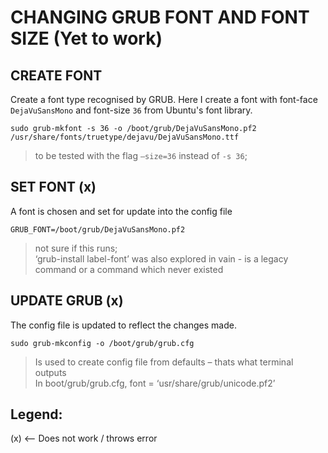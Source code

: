 # CHANGING GRUB FONT AND FONT SIZE (Yet to work)


## CREATE FONT
Create a font type recognised by GRUB. Here I create a font with font-face `DejaVuSansMono` and font-size `36` from Ubuntu's font library.

	sudo grub-mkfont -s 36 -o /boot/grub/DejaVuSansMono.pf2 /usr/share/fonts/truetype/dejavu/DejaVuSansMono.ttf
	
> to be tested with the flag `–size=36` instead of `-s 36`;

## SET FONT (x)
A font is chosen and set for update into the config file

	GRUB_FONT=/boot/grub/DejaVuSansMono.pf2 
> not sure if this runs; <br>
> ‘grub-install label-font’ was also explored in vain - is a legacy command or a command which never existed

## UPDATE GRUB (x)
The config file is updated to reflect the changes made. 

	sudo grub-mkconfig -o /boot/grub/grub.cfg

> Is used to create config file from defaults – thats what terminal outputs <br>
> In boot/grub/grub.cfg, font = ‘usr/share/grub/unicode.pf2’


## Legend:
(x) 	<-- Does not work / throws error
